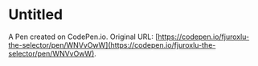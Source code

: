 # Untitled

A Pen created on CodePen.io. Original URL: [https://codepen.io/fjuroxlu-the-selector/pen/WNVvOwW](https://codepen.io/fjuroxlu-the-selector/pen/WNVvOwW).

